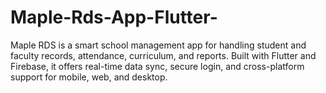 # Maple-Rds-App-Flutter-
Maple RDS is a smart school management app for handling student and faculty records, attendance, curriculum, and reports. Built with Flutter and Firebase, it offers real-time data sync, secure login, and cross-platform support for mobile, web, and desktop.
